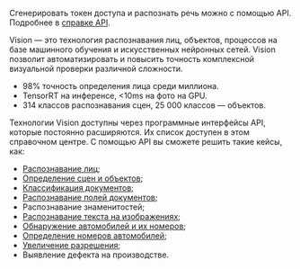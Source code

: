 <warn>

Сгенерировать токен доступа и распознать речь можно с помощью API. Подробнее в [справке API](/ru/tools-for-using-services/api/api-spec/vision-api).

</warn>

Vision — это технология распознавания лиц, объектов, процессов на базе машинного обучения и искусственных нейронных сетей. Vision позволит автоматизировать и повысить точность комплексной визуальной проверки различной сложности.

- 98% точность определения лица среди миллиона.
- TensorRT на инференсе, <10ms на фото на GPU.
- 314 классов распознавания сцен, 25 000 классов — объектов.

Технологии Vision доступны через программные интерфейсы API, которые постоянно расширяются. Их список доступен в этом справочном центре. С помощью API вы сможете решить такие кейсы, как:

- [Распознавание лиц](/ml/vision/manage-vision/face-recognition);
- [Определение сцен и объектов](/ml/vision/manage-vision/vision-api-obj);
- [Классификация документов](/ml/vision/manage-vision/vision-api-doctypes);
- [Распознавание полей документов](/ml/vision/manage-vision/docs-recognition);
- Распознавание знаменитостей;
- [Распознавание текста на изображениях](/ml/vision/manage-vision/vision-api-txt);
- [Обнаружение автомобилей и их номеров](/ml/vision/manage-vision/plate-recognition);
- [Определение номеров автомобилей](/ml/vision/manage-vision/plate-recognition);
- [Увеличение разрешения](/ml/vision/manage-vision/vision-image-api);
- Выявление дефекта на производстве.
